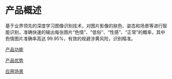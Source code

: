 #  产品概述

基于业界领先的深度学习图像识别技术，对图片影像的肤色、姿态和场景等进行智能识别，准确快速的输出每张图片“色情”、"低俗”、“性感”、“正常”的概率，其中色情图片准确率高达 99.95%，有效的规避涉黄风险，识别精准。

[产品功能](Features.md)

[产品优势](Benefits.md)

[应用场景](Application-Scenarios.md)